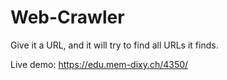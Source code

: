 # Web-Crawler
Give it a URL, and it will try to find all URLs it finds.

Live demo:
https://edu.mem-dixy.ch/4350/
